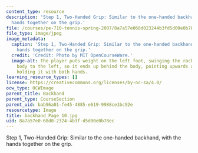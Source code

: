 ```yaml
---
content_type: resource
description: 'Step 1, Two-Handed Grip: Similar to the one-handed backhand, with the
  hands together on the grip.'
file: /courses/pe-710-tennis-spring-2007/8a7a57e068d023244b3fd5d00e0b78ec_backhand_Page_10.jpg
file_type: image/jpeg
image_metadata:
  caption: 'Step 1, Two-Handed Grip: Similar to the one-handed backhand, with the
    hands together on the grip.'
  credit: 'Credit: Photo by MIT OpenCourseWare.'
  image-alt: The player puts weight on the left foot, swinging the racket across the
    body to the left, so it ends up behind the body, pointing upwards and to the right,
    holding it with both hands.
learning_resource_types: []
license: https://creativecommons.org/licenses/by-nc-sa/4.0/
ocw_type: OCWImage
parent_title: Backhand
parent_type: CourseSection
parent_uid: bab96a01-fe45-4885-e619-9988ce1bc92e
resourcetype: Image
title: backhand_Page_10.jpg
uid: 8a7a57e0-68d0-2324-4b3f-d5d00e0b78ec
---
```

Step 1, Two-Handed Grip: Similar to the one-handed backhand, with the hands together on the grip.